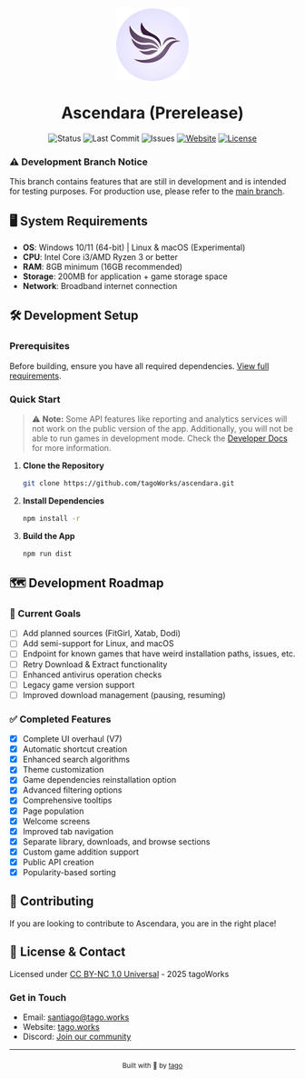 <div align="center">
    <img align="center" width="128" height="128" src="./public/icon.png" alt="Ascendara Logo">
    <h1>Ascendara (Prerelease)</h1>
    <p>
        <img src="https://img.shields.io/badge/branch-development-orange" alt="Status">
        <img src="https://img.shields.io/github/last-commit/tagoWorks/ascendara/prerelease" alt="Last Commit">
        <img src="https://img.shields.io/github/issues-raw/tagoWorks/ascendara" alt="Issues">
        <a href="https://ascendara.app/"><img src="https://img.shields.io/badge/website-ascendara.app-blue" alt="Website"></a>
        <a href="./LICENSE"><img src="https://img.shields.io/badge/license-CC%20BY--NC%201.0-green" alt="License"></a>
    </p>
</div>


### ⚠️ Development Branch Notice
This branch contains features that are still in development and is intended for testing purposes. For production use, please refer to the [main branch](https://github.com/tagoWorks/ascendara/tree/main).

## 🖥️ System Requirements

- **OS**: Windows 10/11 (64-bit) | Linux & macOS (Experimental)
- **CPU**: Intel Core i3/AMD Ryzen 3 or better
- **RAM**: 8GB minimum (16GB recommended)
- **Storage**: 200MB for application + game storage space
- **Network**: Broadband internet connection

## 🛠️ Development Setup

### Prerequisites
Before building, ensure you have all required dependencies. [View full requirements](https://ascendara.app/docs/developer/build-from-source#prerequisites).

### Quick Start

> ⚠️ **Note:** Some API features like reporting and analytics services will not work on the public version of the app. Additionally, you will not be able to run games in development mode. Check the [Developer Docs](https://ascendara.app/docs/developer/build-from-source#important-limitations) for more information.

1. **Clone the Repository**
   ```sh
   git clone https://github.com/tagoWorks/ascendara.git
   ```

2. **Install Dependencies**
   ```sh
   npm install -r
   ```

3. **Build the App**
   ```sh
   npm run dist
   ```

## 🗺️ Development Roadmap

### 🎯 Current Goals
- [ ] Add planned sources (FitGirl, Xatab, Dodi)
- [ ] Add semi-support for Linux, and macOS
- [ ] Endpoint for known games that have weird installation paths, issues, etc.
- [ ] Retry Download & Extract functionality
- [ ] Enhanced antivirus operation checks
- [ ] Legacy game version support
- [ ] Improved download management (pausing, resuming)

### ✅ Completed Features
- [x] Complete UI overhaul (V7)
- [x] Automatic shortcut creation
- [x] Enhanced search algorithms
- [x] Theme customization
- [x] Game dependencies reinstallation option
- [x] Advanced filtering options
- [x] Comprehensive tooltips
- [x] Page population
- [x] Welcome screens
- [x] Improved tab navigation
- [x] Separate library, downloads, and browse sections
- [x] Custom game addition support
- [x] Public API creation
- [x] Popularity-based sorting

## 🤝 Contributing

If you are looking to contribute to Ascendara, you are in the right place!

## 📝 License & Contact

Licensed under [CC BY-NC 1.0 Universal](./LICENSE) - 2025 tagoWorks

### Get in Touch
- Email: [santiago@tago.works](mailto:santiago@tago.works)
- Website: [tago.works](https://tago.works)
- Discord: [Join our community](https://ascendara.app/discord)

---
<div align="center">
    <sub>Built with 💖 by <a href="https://tago.works">tago</a></sub>
</div>
